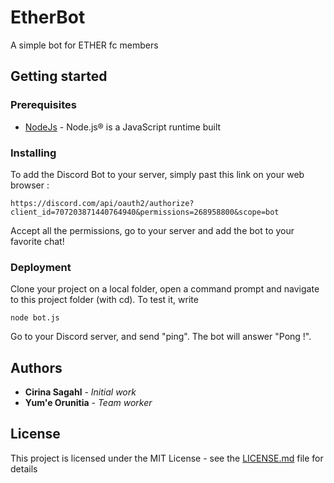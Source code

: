 # EtherBot
A simple bot for ETHER fc members

## Getting started
### Prerequisites
* [NodeJs](https://nodejs.org/en/) - Node.js® is a JavaScript runtime built

### Installing
To add the Discord Bot to your server, simply past this link on your web browser : 
```
https://discord.com/api/oauth2/authorize?client_id=707203871440764940&permissions=268958800&scope=bot
```
Accept all the permissions, go to your server and add the bot to your favorite chat!

### Deployment
Clone your project on a local folder, open a command prompt and navigate to this project folder (with cd).
To test it, write 
```
node bot.js
```
Go to your Discord server, and send "ping". The bot will answer "Pong !".

## Authors
* **Cirina Sagahl** - *Initial work*
* **Yum'e Orunitia** - *Team worker*

## License
This project is licensed under the MIT License - see the [LICENSE.md](LICENSE) file for details
